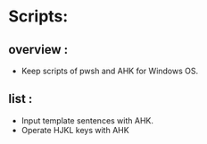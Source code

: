 # Scripts:

## overview :
- Keep scripts of pwsh and AHK for Windows OS.

## list :

- Input template sentences with AHK.
- Operate HJKL keys with AHK


